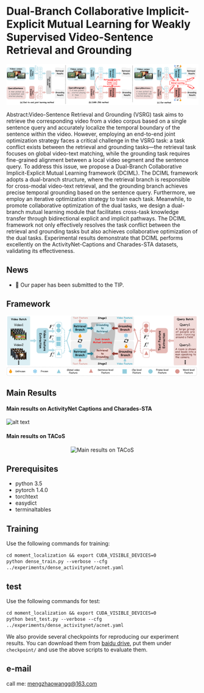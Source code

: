 # 	Dual-Branch Collaborative Implicit-Explicit Mutual Learning for Weakly Supervised Video-Sentence Retrieval and Grounding

![alt text](images/01.png)

Abstract:Video-Sentence Retrieval and Grounding (VSRG) task aims to retrieve the corresponding video from a video corpus based on a single sentence query and accurately localize the temporal boundary of the sentence within the video. However, employing an end-to-end joint optimization strategy faces a critical challenge in the VSRG task: a task  conflict exists between the retrieval and grounding tasks—the retrieval task focuses on global video-text matching, while the grounding task requires fine-grained alignment between a local video segment and the sentence query. To address this issue, we propose a Dual-Branch Collaborative Implicit-Explicit Mutual Learning framework (DCIML). The DCIML framework adopts a dual-branch structure, where the retrieval branch is responsible for cross-modal video-text retrieval, and the grounding branch achieves precise temporal grounding based on the sentence query. Furthermore, we employ an iterative optimization strategy to  train each task. Meanwhile, to promote collaborative optimization of the dual tasks, we design a dual-branch mutual learning module that facilitates cross-task knowledge transfer through bidirectional explicit and implicit pathways. The DCIML framework not only effectively resolves  the task conflict  between the retrieval and grounding tasks but also achieves collaborative optimization of the dual tasks. Experimental results demonstrate that DCIML performs excellently on the ActivityNet-Captions and Charades-STA datasets, validating its effectiveness.

## News
- :beers:  Our paper has been submitted to the TIP.

## Framework
![alt text](images/02.png)

## Main Results


#### Main results on ActivityNet Captions and Charades-STA
![alt text](images/t1.png)

#### Main results on TACoS

<div align="center">
    <img src="images/t2.png" alt="Main results on TACoS" width="550">
</div>


## Prerequisites
- python 3.5
- pytorch 1.4.0
- torchtext
- easydict
- terminaltables

## Training
Use the following commands for training:
```
cd moment_localization && export CUDA_VISIBLE_DEVICES=0
python dense_train.py --verbose --cfg ../experiments/dense_activitynet/acnet.yaml
```
## test
Use the following commands for test:
```
cd moment_localization && export CUDA_VISIBLE_DEVICES=0
python best_test.py --verbose --cfg ../experiments/dense_activitynet/acnet.yaml
```

We also provide several checkpoints for reproducing our experiment results. You can download them from [baidu drive](https://pan.baidu.com/s/1xWC90AIDImVJfKV9qcah4Q), put them under ```checkpoint/``` and use the above scripts to evaluate them.


## e-mail

call me: mengzhaowangg@163.com
